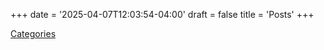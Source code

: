 +++
date = '2025-04-07T12:03:54-04:00'
draft = false
title = 'Posts'
+++

[Categories](./categories)
